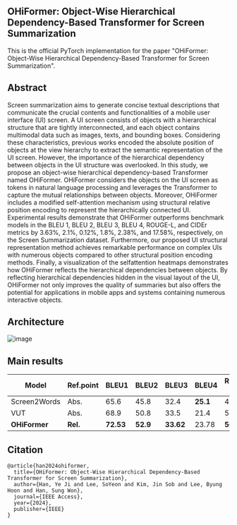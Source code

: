 ## OHiFormer: Object-Wise Hierarchical Dependency-Based Transformer for Screen Summarization 

This is the official PyTorch implementation for the paper "OHiFormer: Object-Wise Hierarchical Dependency-Based Transformer for Screen Summarization".

## Abstract
Screen summarization aims to generate concise textual descriptions that communicate the crucial contents and functionalities of a mobile user interface (UI) screen. A UI screen consists of objects with a hierarchical structure that are tightly interconnected, and each object contains multimodal data such as images, texts, and bounding boxes. Considering these characteristics, previous works encoded the absolute position of objects at the view hierarchy to extract the semantic representation of the UI screen. However, the importance of the hierarchical dependency between objects in the UI structure was overlooked. In this study, we propose an object-wise hierarchical dependency-based Transformer named OHiFormer. OHiFormer considers the objects on the UI screen as tokens in natural language processing and leverages the Transformer to capture the mutual relationships between objects. Moreover, OHiFormer includes a modified self-attention mechanism using structural relative position encoding to represent the hierarchically connected UI. Experimental results demonstrate that OHiFormer outperforms benchmark models in the BLEU 1, BLEU 2, BLEU 3, BLEU 4, ROUGE-L, and CIDEr metrics by 3.63%, 2.1%, 0.12%, 1.8%, 2.38%, and 17.58%, respectively, on the Screen Summarization dataset. Furthermore, our proposed UI structural representation method achieves remarkable performance on complex UIs with numerous objects compared to other structural position encoding methods. Finally, a visualization of the selfattention heatmaps demonstrates how OHiFormer reflects the hierarchical dependencies between objects. By reflecting hierarchical dependencies hidden in the visual layout of the UI, OHiFormer not only improves the quality of summaries but also offers the potential for applications in mobile apps and systems containing numerous interactive objects.

## Architecture
![image](https://github.com/user-attachments/assets/6e99365b-f946-4b54-8ad2-7de4be02647c)

## Main results
| Model         | Ref.point | BLEU1 | BLEU2 | BLEU3 | BLEU4 | ROUGE-L | CIDEr |
|---------------|-----------|-------|-------|-------|-------|---------|-------|
| Screen2Words  | Abs.      | 65.6  | 45.8  | 32.4  | **25.1**  | 48.6    | 61.3  |
| VUT           | Abs.      | 68.9  | 50.8  | 33.5  | 21.4  | 54.9    | 65.6  |
| **OHiFormer** | **Rel.**  | **72.53** | **52.9**  | **33.62** | 23.78 | **56.7** | **83.18** |
   
## Citation
```
@article{han2024ohiformer,
  title={OHiFormer: Object-Wise Hierarchical Dependency-Based Transformer for Screen Summarization},
  author={Han, Ye Ji and Lee, SoYeon and Kim, Jin Sob and Lee, Byung Hoon and Han, Sung Won},
  journal={IEEE Access},
  year={2024},
  publisher={IEEE}
}
```

